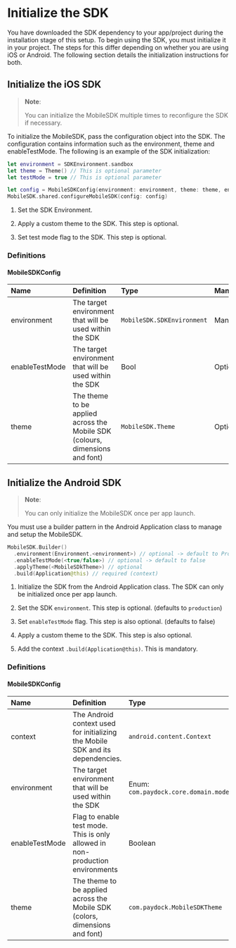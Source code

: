 
# Initialize the SDK

You have downloaded the SDK dependency to your app/project during the installation stage of this setup. To begin using the SDK, you must initialize it in your project. The steps for this differ depending on whether you are using iOS or Android. The following section details the initialization instructions for both.  

## Initialize the iOS SDK

> **Note**:
>
> You can initialize the MobileSDK multiple times to reconfigure the SDK if necessary.

To initialize the MobileSDK, pass the configuration object into the SDK. The configuration contains information such as the environment, theme and enableTestMode.
The following is an example of the SDK initialization:

```Swift
let environment = SDKEnvironment.sandbox
let theme = Theme() // This is optional parameter
let testMode = true // This is optional parameter

let config = MobileSDKConfig(environment: environment, theme: theme, enableTestMode: testMode)
MobileSDK.shared.configureMobileSDK(config: config)
``` 

1. Set the SDK Environment.

2. Apply a custom theme to the SDK. This step is optional.

3. Set test mode flag to the SDK. This step is optional.

### Definitions
#### MobileSDKConfig
| Name           | Definition                                                                                | Type                       | Mandatory/Optional |
| :------------- | :---------------------------------------------------------------------------------------- | :------------------------- | :----------------  |
| environment    |  The target environment that will be used within the SDK                                  | `MobileSDK.SDKEnvironment` | Mandatory          |
| enableTestMode |  The target environment that will be used within the SDK                                  | Bool                       | Optional          |
| theme          |  The theme to be applied across the Mobile SDK (colours, dimensions and font)             | `MobileSDK.Theme`          | Optional           |


## Initialize the Android SDK

> **Note**:
>
> You can only initialize the MobileSDK once per app launch.

You must use a builder pattern in the Android Application class to manage and setup the MobileSDK. 

```Kotlin
MobileSDK.Builder()
  .environment(Environment.<environment>) // optional -> default to Production
  .enableTestMode(<true/false>) // optional -> default to false
  .applyTheme(<MobileSDkTheme>) // optional
  .build(Application@this) // required (context)
```

1. Initialize the SDK from the Android Application class. The SDK can only be initialized once per app launch.

2. Set the SDK `environment`. This step is optional. (defaults to `production`)

3. Set `enableTestMode` flag. This step is also optional. (defaults to false)

4. Apply a custom theme to the SDK. This step is also optional.

5. Add the context `.build(Application@this)`. This is mandatory. 

### Definitions
#### MobileSDKConfig
| Name           | Definition                                                                                | Type                                              | Mandatory/Optional |
| :------------- | :---------------------------------------------------------------------------------------- | :------------------------------------------------ | :----------------  |
| context        |  The Android context used for initializing the Mobile SDK and its dependencies.           | `android.content.Context`                         | Mandatory          |
| environment    |  The target environment that will be used within the SDK                                  | Enum: `com.paydock.core.domain.model.Environment` | Optional           |
| enableTestMode |  Flag to enable test mode. This is only allowed in non-production environments            | Boolean                                           | Optional           |
| theme          |  The theme to be applied across the Mobile SDK (colors, dimensions and font)              | `com.paydock.MobileSDKTheme`                      | Optional           |


